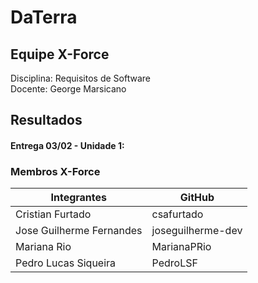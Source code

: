 # DaTerra
## Equipe X-Force

Disciplina: Requisitos de Software                                 
Docente: George Marsicano 

## Resultados
#### Entrega 03/02 - Unidade 1:

### Membros X-Force
Integrantes|GitHub
------------------------|-------
Cristian Furtado| csafurtado
Jose Guilherme Fernandes| joseguilherme-dev
Mariana Rio| MarianaPRio
Pedro Lucas Siqueira| PedroLSF

